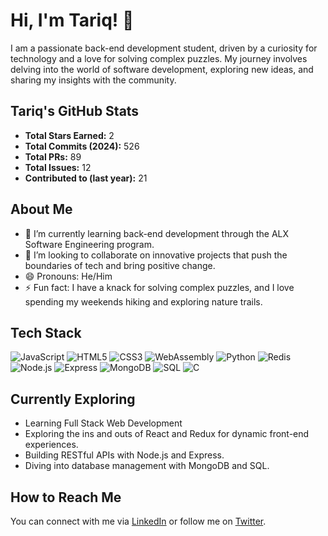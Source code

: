 # Hi, I'm Tariq! 👋

I am a passionate back-end development student, driven by a curiosity for technology and a love for solving complex puzzles. My journey involves delving into the world of software development, exploring new ideas, and sharing my insights with the community.

## Tariq's GitHub Stats

- **Total Stars Earned:** 2
- **Total Commits (2024):** 526
- **Total PRs:** 89
- **Total Issues:** 12
- **Contributed to (last year):** 21

## About Me

- 🌱 I’m currently learning back-end development through the ALX Software Engineering program.
- 💞️ I’m looking to collaborate on innovative projects that push the boundaries of tech and bring positive change.
- 😄 Pronouns: He/Him
- ⚡ Fun fact: I have a knack for solving complex puzzles, and I love spending my weekends hiking and exploring nature trails.

## Tech Stack

![JavaScript](https://img.shields.io/badge/-JavaScript-F7DF1E?style=flat&logo=javascript&logoColor=black)
![HTML5](https://img.shields.io/badge/-HTML5-E34F26?style=flat&logo=html5&logoColor=white)
![CSS3](https://img.shields.io/badge/-CSS3-1572B6?style=flat&logo=css3&logoColor=white)
![WebAssembly](https://img.shields.io/badge/-WebAssembly-654FF0?style=flat&logo=webassembly&logoColor=white)
![Python](https://img.shields.io/badge/-Python-3776AB?style=flat&logo=python&logoColor=white)
![Redis](https://img.shields.io/badge/-Redis-DC382D?style=flat&logo=redis&logoColor=white)
![Node.js](https://img.shields.io/badge/-Node.js-339933?style=flat&logo=nodedotjs&logoColor=white)
![Express](https://img.shields.io/badge/-Express-000000?style=flat&logo=express&logoColor=white)
![MongoDB](https://img.shields.io/badge/-MongoDB-47A248?style=flat&logo=mongodb&logoColor=white)
![SQL](https://img.shields.io/badge/-SQL-4479A1?style=flat&logo=postgresql&logoColor=white)
![C](https://img.shields.io/badge/-C-A8B9CC?style=flat&logo=c&logoColor=white)

## Currently Exploring

- Learning Full Stack Web Development
- Exploring the ins and outs of React and Redux for dynamic front-end experiences.
- Building RESTful APIs with Node.js and Express.
- Diving into database management with MongoDB and SQL.

## How to Reach Me

You can connect with me via [LinkedIn](https://www.linkedin.com/in/tariqaltahiromer/) or follow me on [Twitter](https://x.com/Tariq79252).
